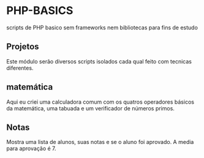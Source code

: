 # PHP-BASICS

scripts de PHP basico sem frameworks nem bibliotecas para fins de estudo

## Projetos

Este módulo serão diversos scripts isolados cada qual feito com tecnicas diferentes.

## matemática

Aqui eu criei uma calculadora comum com os quatros operadores básicos da matemática, uma tabuada e um verificador de números primos.

## Notas

Mostra uma lista de alunos, suas notas e se o aluno foi aprovado. A media para aprovação é 7.